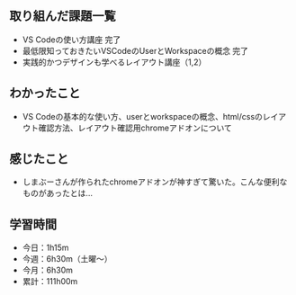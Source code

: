 ## 取り組んだ課題一覧
- VS Codeの使い方講座 完了
- 最低限知っておきたいVSCodeのUserとWorkspaceの概念 完了
- 実践的かつデザインも学べるレイアウト講座（1,2）
## わかったこと
- VS Codeの基本的な使い方、userとworkspaceの概念、html/cssのレイアウト確認方法、レイアウト確認用chromeアドオンについて
## 感じたこと
- しまぶーさんが作られたchromeアドオンが神すぎて驚いた。こんな便利なものがあったとは…
## 学習時間
- 今日：1h15m
- 今週：6h30m（土曜〜）
- 今月：6h30m
- 累計：111h00m
